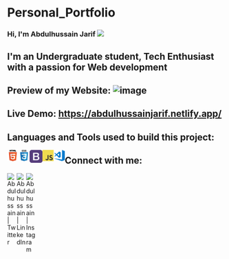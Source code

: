 # Personal_Portfolio

### Hi, I'm Abdulhussain Jarif <img src="https://media.giphy.com/media/hvRJCLFzcasrR4ia7z/giphy.gif" width="25px">
## I'm an Undergraduate student, Tech Enthusiast with a passion for Web development

## Preview of my Website: ![image](https://user-images.githubusercontent.com/42992097/123547246-a5f34700-d77d-11eb-9079-f7b7cbc7809d.png)
## Live Demo: https://abdulhussainjarif.netlify.app/

## Languages and Tools used to build this project: 
<img align="left" alt="HTML5" width="26px" src="https://raw.githubusercontent.com/github/explore/80688e429a7d4ef2fca1e82350fe8e3517d3494d/topics/html/html.png" />
<img align="left" alt="CSS3" width="26px" src="https://raw.githubusercontent.com/github/explore/80688e429a7d4ef2fca1e82350fe8e3517d3494d/topics/css/css.png" />
<img align="left" alt="Bootstrap" width="30px" src="https://raw.githubusercontent.com/github/explore/80688e429a7d4ef2fca1e82350fe8e3517d3494d/topics/bootstrap/bootstrap.png" style="max-width:100%;">
<img align="left" alt="JavaScript" width="26px" src="https://raw.githubusercontent.com/github/explore/80688e429a7d4ef2fca1e82350fe8e3517d3494d/topics/javascript/javascript.png" />
<img align="left" alt="Visual Studio Code" width="26px" src="https://raw.githubusercontent.com/github/explore/80688e429a7d4ef2fca1e82350fe8e3517d3494d/topics/visual-studio-code/visual-studio-code.png" />



## Connect with me:
<!-- [<img align="left" alt="Abdulhussain | Personal Website" width="22px" src="https://raw.githubusercontent.com/iconic/open-iconic/master/svg/globe.svg" />][website] -->
<img align="left" alt="Abdulhussain | Twitter" width="22px" src="https://www.svgrepo.com/show/157815/twitter.svg" />
<img align="left" alt="Abdulhussain | LinkedIn" width="22px" src="https://www.svgrepo.com/show/157006/linkedin.svg" />
<img align="left" alt="Abdulhussain | Instagram" width="22px" src="https://www.svgrepo.com/show/111199/instagram.svg" />
